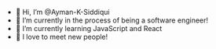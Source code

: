 - 👋 Hi, I’m @Ayman-K-Siddiqui
- 👀 I’m currently in the process of being a software engineer!
- 🌱 I’m currently learning JavaScript and React
- 💞️ I love to meet new people!
